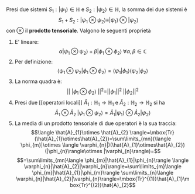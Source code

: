 Presi due sistemi $S_{1}:|\psi_{1}\rangle\in\mathbb{H}$ e $S_{2}:|\psi_{2}\rangle\in\mathbb{H}$, la somma dei due sistemi è
$$S_{1}+S_{2}:|\psi_{1}\otimes\psi_{2}\rangle\equiv |\psi_{1}\rangle\otimes |\psi_{2}\rangle$$
con $\otimes$ il **prodotto tensoriale**. Valgono le seguenti proprietà
1. E' lineare: $$\alpha |\psi_{1}\otimes\psi_{2}\rangle+\beta |\phi_{1}\otimes\phi_{2}\rangle\;\forall\alpha,\beta\in\mathbb{C}$$
2. Per definizione: $$\langle \psi_{1}\otimes\psi_{2}|\phi_{1}\otimes\phi_{2}\rangle=\langle \psi_{1}|\phi_{1}\rangle \langle \psi_{2}|\phi_{2}\rangle$$
3. La norma quadra è: $$||\;|\phi_{1}\otimes\phi_{2}\rangle\;||^{2}=||\phi_{1}||^{2}\;||\phi_{2}||^{2}$$
4. Presi due [[operatori locali]] $\hat{A}_{1}:\mathbb{H}_{1} \rightarrow \mathbb{H}_{1}$ e $\hat{A}_{2}:\mathbb{H}_{2} \rightarrow \mathbb{H}_{2}$ si ha $$\hat{A}_{1}\otimes\hat{A}_{2}\;|\psi_{1}\otimes\psi_{2}\rangle=\hat{A}_{1}|\psi_{1}\rangle\otimes\hat{A}_{2}|\psi_{2}\rangle$$
5. La media di un prodotto tensoriale di due operatori è la sua traccia: $$\langle \hat{A}_{1}\otimes \hat{A}_{2} \rangle=\mbox{Tr}(\hat{A}_{1}\otimes\hat{A}_{2})=\sum\limits_{mn}(\langle \phi_{m}|\otimes \langle \varphi_{n}|)(\hat{A}_{1}\otimes\hat{A}_{2})(|\phi_{n}\rangle\otimes |\varphi_{n}\rangle)=$$$$=\sum\limits_{mn}\langle \phi_{m}|\hat{A}_{1}|\phi_{n}\rangle \langle \varphi_{n}|\hat{A}_{2}|\varphi_{n}\rangle=\sum\limits_{m}\langle \phi_{m}|\hat{A}_{1}|\phi_{m}\rangle \sum\limits_{n}\langle \varphi_{n}|\hat{A}_{2}|\varphi_{n}\rangle=\mbox{Tr}^{(1)}\hat{A}_{1}\mbox{Tr}^{(2)}\hat{A}_{2}$$
